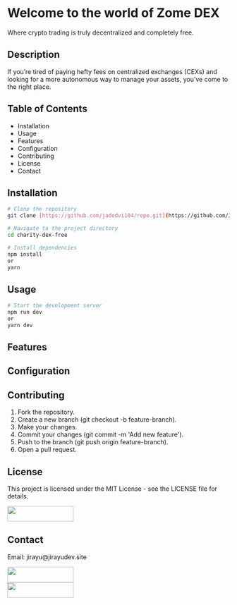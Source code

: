 <h1>Welcome to the world of Zome DEX</h1>
Where crypto trading is truly decentralized and completely free.


<h2>Description</h2>
<p>If you’re tired of paying hefty fees on centralized exchanges (CEXs) and looking for a more autonomous way to manage your assets, you’ve come to the right place.</p>


<h2>Table of Contents</h2>
<ul>
  <li>Installation</li>
  <li>Usage</li>
  <li>Features</li>
  <li>Configuration</li>
  <li>Contributing</li>
  <li>License</li>
  <li>Contact</li>
</ul>


<h2>Installation</h2>

```bash
# Clone the repository
git clone [https://github.com/jadedvi104/repo.git](https://github.com/Jadedvi104/charity-dex-free.git)

# Navigate to the project directory
cd charity-dex-free

# Install dependencies
npm install
or
yarn
```

<h2>Usage</h2>

```bash
# Start the development server
npm run dev
or
yarn dev
```


<h2>Features</h2>

<h2>Configuration</h2>

<h2>Contributing</h2>
  <ol>
    <li>Fork the repository.</li>
    <li>Create a new branch (git checkout -b feature-branch).</li>
    <li>Make your changes.</li>
    <li>Commit your changes (git commit -m 'Add new feature').</li>
    <li>Push to the branch (git push origin feature-branch).</li>
    <li>Open a pull request.</li>
  </ol>

<h2>License</h2>
<p>This project is licensed under the MIT License - see the LICENSE file for details.</p>
<img src="https://img.shields.io/badge/license-MIT-blue.svg" height="35" width="150"/>

<h2>Contact</h2>
<p>Email: jirayu@jirayudev.site</p>
<a href="https://www.linkedin.com/in/jirayu-nakplien-6a392b144/"><img src="https://i.imgur.com/ygH92vs.png" height="35" width="150"/>
<br>
<a href="https://medium.com/@jajirayu"/><img src="https://img.shields.io/badge/Medium-12100E?style=for-the-badge&logo=medium&logoColor=white" height="35" width="150" /> 
